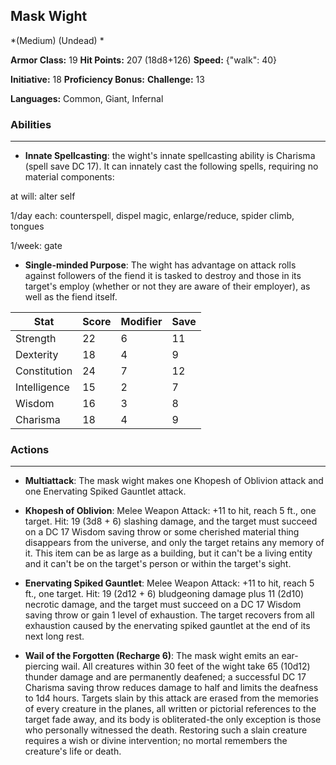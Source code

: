 ## Mask Wight
*(Medium) (Undead) *

**Armor Class:** 19
**Hit Points:** 207 (18d8+126)
**Speed:** {"walk": 40}

**Initiative:** 18
**Proficiency Bonus:**
**Challenge:** 13

**Languages:** Common, Giant, Infernal

### Abilities
 --- 
- **Innate Spellcasting**: the wight's innate spellcasting ability is Charisma (spell save DC 17). It can innately cast the following spells, requiring no material components:

at will: alter self

1/day each: counterspell, dispel magic, enlarge/reduce, spider climb, tongues

1/week: gate

- **Single-minded Purpose**: The wight has advantage on attack rolls against followers of the fiend it is tasked to destroy and those in its target's employ (whether or not they are aware of their employer), as well as the fiend itself.



| Stat | Score | Modifier | Save |
| ---- | ---- | ---- | ---- |
| Strength | 22 | 6 | 11 |
| Dexterity | 18 | 4 | 9 |
| Constitution | 24 | 7 | 12 |
| Intelligence | 15 | 2 | 7 |
| Wisdom | 16 | 3 | 8 |
| Charisma | 18 | 4 | 9 |

### Actions
 --- 
- **Multiattack**: The mask wight makes one Khopesh of Oblivion attack and one Enervating Spiked Gauntlet attack.

- **Khopesh of Oblivion**: Melee Weapon Attack: +11 to hit, reach 5 ft., one target. Hit: 19 (3d8 + 6) slashing damage, and the target must succeed on a DC 17 Wisdom saving throw or some cherished material thing disappears from the universe, and only the target retains any memory of it. This item can be as large as a building, but it can't be a living entity and it can't be on the target's person or within the target's sight.

- **Enervating Spiked Gauntlet**: Melee Weapon Attack: +11 to hit, reach 5 ft., one target. Hit: 19 (2d12 + 6) bludgeoning damage plus 11 (2d10) necrotic damage, and the target must succeed on a DC 17 Wisdom saving throw or gain 1 level of exhaustion. The target recovers from all exhaustion caused by the enervating spiked gauntlet at the end of its next long rest.

- **Wail of the Forgotten (Recharge 6)**: The mask wight emits an ear-piercing wail. All creatures within 30 feet of the wight take 65 (10d12) thunder damage and are permanently deafened; a successful DC 17 Charisma saving throw reduces damage to half and limits the deafness to 1d4 hours. Targets slain by this attack are erased from the memories of every creature in the planes, all written or pictorial references to the target fade away, and its body is obliterated-the only exception is those who personally witnessed the death. Restoring such a slain creature requires a wish or divine intervention; no mortal remembers the creature's life or death.

